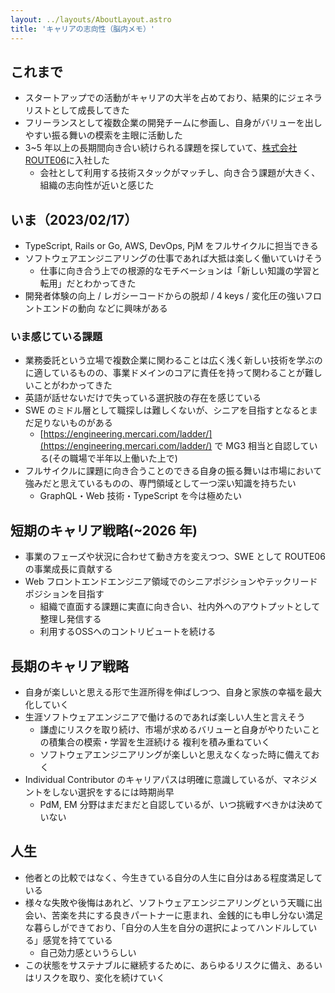 ```yaml
---
layout: ../layouts/AboutLayout.astro
title: 'キャリアの志向性（脳内メモ）'
---
```


## これまで

- スタートアップでの活動がキャリアの大半を占めており、結果的にジェネラリストとして成長してきた
- フリーランスとして複数企業の開発チームに参画し、自身がバリューを出しやすい振る舞いの模索を主眼に活動した
- 3~5 年以上の長期間向き合い続けられる課題を探していて、[株式会社 ROUTE06](https://route06.co.jp/)に入社した
  - 会社として利用する技術スタックがマッチし、向き合う課題が大きく、組織の志向性が近いと感じた

## いま（2023/02/17）

- TypeScript, Rails or Go, AWS, DevOps, PjM をフルサイクルに担当できる
- ソフトウェアエンジニアリングの仕事であれば大抵は楽しく働いていけそう
  - 仕事に向き合う上での根源的なモチベーションは「新しい知識の学習と転用」だとわかってきた
- 開発者体験の向上 / レガシーコードからの脱却 / 4 keys / 変化圧の強いフロントエンドの動向 などに興味がある

### いま感じている課題

- 業務委託という立場で複数企業に関わることは広く浅く新しい技術を学ぶのに適しているものの、事業ドメインのコアに責任を持って関わることが難しいことがわかってきた
- 英語が話せないだけで失っている選択肢の存在を感じている
- SWE のミドル層として職探しは難しくないが、シニアを目指すとなるとまだ足りないものがある
  - [https://engineering.mercari.com/ladder/](https://engineering.mercari.com/ladder/) で MG3 相当と自認している(その職場で半年以上働いた上で)
- フルサイクルに課題に向き合うことのできる自身の振る舞いは市場において強みだと思えているものの、専門領域として一つ深い知識を持ちたい
  - GraphQL・Web 技術・TypeScript を今は極めたい

## 短期のキャリア戦略(~2026 年)

- 事業のフェーズや状況に合わせて動き方を変えつつ、SWE として ROUTE06 の事業成長に貢献する
- Web フロントエンドエンジニア領域でのシニアポジションやテックリードポジションを目指す
  - 組織で直面する課題に実直に向き合い、社内外へのアウトプットとして整理し発信する
  - 利用するOSSへのコントリビュートを続ける

## 長期のキャリア戦略

- 自身が楽しいと思える形で生涯所得を伸ばしつつ、自身と家族の幸福を最大化していく
- 生涯ソフトウェアエンジニアで働けるのであれば楽しい人生と言えそう
  - 謙虚にリスクを取り続け、市場が求めるバリューと自身がやりたいことの積集合の模索・学習を生涯続ける 複利を積み重ねていく
  - ソフトウェアエンジニアリングが楽しいと思えなくなった時に備えておく
- Individual Contributor のキャリアパスは明確に意識しているが、マネジメントをしない選択をするには時期尚早
  - PdM, EM 分野はまだまだと自認しているが、いつ挑戦すべきかは決めていない

## 人生

- 他者との比較ではなく、今生きている自分の人生に自分はある程度満足している
- 様々な失敗や後悔はあれど、ソフトウェアエンジニアリングという天職に出会い、苦楽を共にする良きパートナーに恵まれ、金銭的にも申し分ない満足な暮らしができており、「自分の人生を自分の選択によってハンドルしている」感覚を持てている
  - 自己効力感というらしい
- この状態をサステナブルに継続するために、あらゆるリスクに備え、あるいはリスクを取り、変化を続けていく
